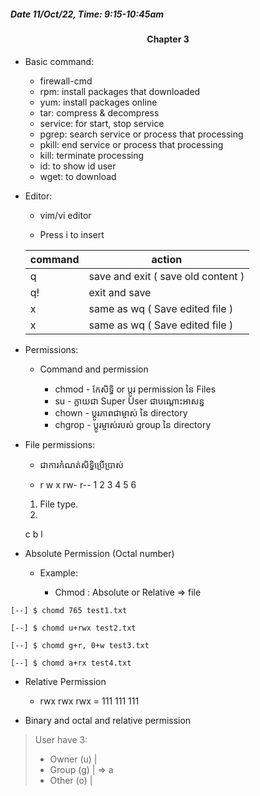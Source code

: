 ##### Date 11/Oct/22, Time: 9:15-10:45am

#### <center> Chapter 3 </center>

+ Basic command:

    - firewall-cmd
    - rpm: install packages that downloaded 
    - yum: install packages online
    - tar: compress & decompress
    - service: for start, stop service
    - pgrep: search service or process that processing
    - pkill: end service or process that processing
    - kill: terminate processing
    - id: to show id user
    - wget: to download 

+ Editor:
    - vim/vi editor

    - Press i to insert

    | command | action |
    | ------- | ------ |
    | q       | save and exit ( save old content )|     
    | q!      | exit and save |    
    | x      | same as wq ( Save edited file ) |    
    | x      | same as wq ( Save edited file ) |

+ Permissions:

    - Command and permission

        - chmod - កែសិទ្ធិ or ប្តូរ permission នៃ Files
        - su - ក្លាយជា Super User ជាបណ្តោះអាសន្ន
        - chown - ប្តូរភាពជាម្ចាស់ នៃ directory
        - chgrop - ប្តូរម្ចាស់របស់ group នៃ directory

+ File permissions:
    - ជាការកំណត់សិទ្ធិប្រើប្រាស់

    - r w x rw- r--
    1 2 3 4  5   6
    
    1. File type.
    2. 
    c
    b
    l

+ Absolute Permission (Octal number)

    - Example:

        - Chmod : Absolute or Relative => file
```
[--] $ chomd 765 test1.txt

[--] $ chomd u+rwx test2.txt

[--] $ chomd g+r, 0+w test3.txt

[--] $ chomd a+rx test4.txt
```

+ Relative Permission
    - rwx rwx rwx = 111 111 111

+ Binary and octal and relative permission

>User have 3:
>- Owner (u) |
>- Group (g) | => a
>- Other (o) |